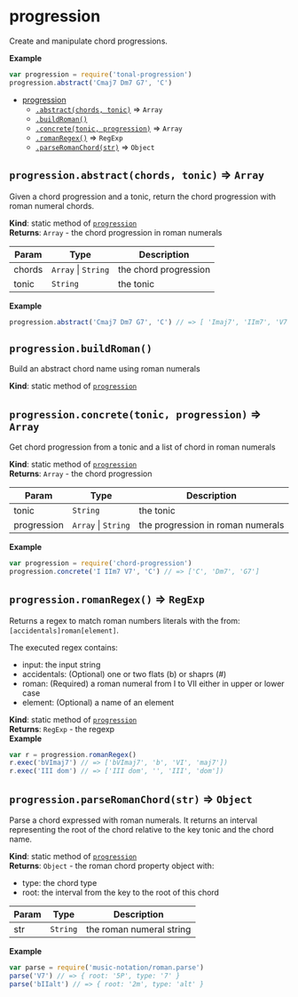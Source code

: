 <a name="module_progression"></a>

# progression
Create and manipulate chord progressions.

**Example**  
```js
var progression = require('tonal-progression')
progression.abstract('Cmaj7 Dm7 G7', 'C')
```

* [progression](#module_progression)
    * [`.abstract(chords, tonic)`](#module_progression.abstract) ⇒ <code>Array</code>
    * [`.buildRoman()`](#module_progression.buildRoman)
    * [`.concrete(tonic, progression)`](#module_progression.concrete) ⇒ <code>Array</code>
    * [`.romanRegex()`](#module_progression.romanRegex) ⇒ <code>RegExp</code>
    * [`.parseRomanChord(str)`](#module_progression.parseRomanChord) ⇒ <code>Object</code>

<a name="module_progression.abstract"></a>

## `progression.abstract(chords, tonic)` ⇒ <code>Array</code>
Given a chord progression and a tonic, return the chord progression
with roman numeral chords.

**Kind**: static method of [<code>progression</code>](#module_progression)  
**Returns**: <code>Array</code> - the chord progression in roman numerals  

| Param | Type | Description |
| --- | --- | --- |
| chords | <code>Array</code> \| <code>String</code> | the chord progression |
| tonic | <code>String</code> | the tonic |

**Example**  
```js
progression.abstract('Cmaj7 Dm7 G7', 'C') // => [ 'Imaj7', 'IIm7', 'V7' ]
```
<a name="module_progression.buildRoman"></a>

## `progression.buildRoman()`
Build an abstract chord name using roman numerals

**Kind**: static method of [<code>progression</code>](#module_progression)  
<a name="module_progression.concrete"></a>

## `progression.concrete(tonic, progression)` ⇒ <code>Array</code>
Get chord progression from a tonic and a list of chord in roman numerals

**Kind**: static method of [<code>progression</code>](#module_progression)  
**Returns**: <code>Array</code> - the chord progression  

| Param | Type | Description |
| --- | --- | --- |
| tonic | <code>String</code> | the tonic |
| progression | <code>Array</code> \| <code>String</code> | the progression in roman numerals |

**Example**  
```js
var progression = require('chord-progression')
progression.concrete('I IIm7 V7', 'C') // => ['C', 'Dm7', 'G7']
```
<a name="module_progression.romanRegex"></a>

## `progression.romanRegex()` ⇒ <code>RegExp</code>
Returns a regex to match roman numbers literals with the from:
`[accidentals]roman[element]`.

The executed regex contains:

- input: the input string
- accidentals: (Optional) one or two flats (b) or shaprs (#)
- roman: (Required) a roman numeral from I to VII either in upper or lower case
- element: (Optional) a name of an element

**Kind**: static method of [<code>progression</code>](#module_progression)  
**Returns**: <code>RegExp</code> - the regexp  
**Example**  
```js
var r = progression.romanRegex()
r.exec('bVImaj7') // => ['bVImaj7', 'b', 'VI', 'maj7'])
r.exec('III dom') // => ['III dom', '', 'III', 'dom'])
```
<a name="module_progression.parseRomanChord"></a>

## `progression.parseRomanChord(str)` ⇒ <code>Object</code>
Parse a chord expressed with roman numerals. It returns an interval representing
the root of the chord relative to the key tonic and the chord name.

**Kind**: static method of [<code>progression</code>](#module_progression)  
**Returns**: <code>Object</code> - the roman chord property object with:

- type: the chord type
- root: the interval from the key to the root of this chord  

| Param | Type | Description |
| --- | --- | --- |
| str | <code>String</code> | the roman numeral string |

**Example**  
```js
var parse = require('music-notation/roman.parse')
parse('V7') // => { root: '5P', type: '7' }
parse('bIIalt') // => { root: '2m', type: 'alt' }
```
